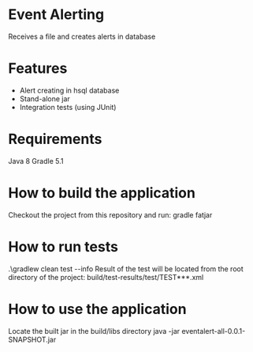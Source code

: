 # Event Alerting
Receives a file and creates alerts in database

# Features
- Alert creating in hsql database
- Stand-alone jar
- Integration tests (using JUnit)


# Requirements
Java 8
Gradle 5.1

# How to build the application
Checkout the project from this repository and run:
gradle fatjar

# How to run tests
.\gradlew clean test --info
Result of the test will be located from the root directory of the project: build/test-results/test/TEST***.xml


# How to use the application
Locate the built jar in the build/libs directory
java -jar eventalert-all-0.0.1-SNAPSHOT.jar <path to logfile>
